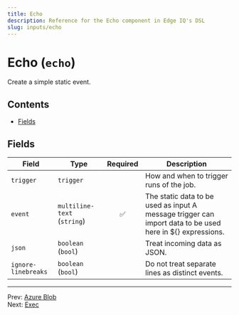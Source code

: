 ```yaml
---
title: Echo
description: Reference for the Echo component in Edge IQ's DSL
slug: inputs/echo
---
```




# Echo (`echo`)

Create a simple static event.


## Contents

- [Fields](#fields)




## Fields


| Field | Type | Required | Description |
|---|---|:---:|---|
| `trigger` | `trigger` |  | How and when to trigger runs of the job. |
| `event` | `multiline-text` (`string`) | ✅ | The static data to be used as input A message trigger can import data to be used here in ${} expressions. |
| `json` | `boolean` (`bool`) |  | Treat incoming data as JSON. |
| `ignore-linebreaks` | `boolean` (`bool`) |  | Do not treat separate lines as distinct events. |








---
Prev: [Azure Blob](azure-blob.md)  
Next: [Exec](exec.md)  
